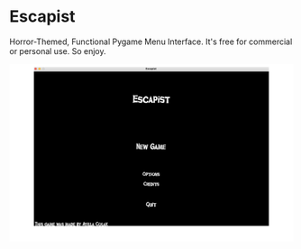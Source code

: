 # Escapist
Horror-Themed, Functional Pygame Menu Interface.
It's free for commercial or personal use. So enjoy. 

![Escapist Menu Display](escapist_screen.png)
